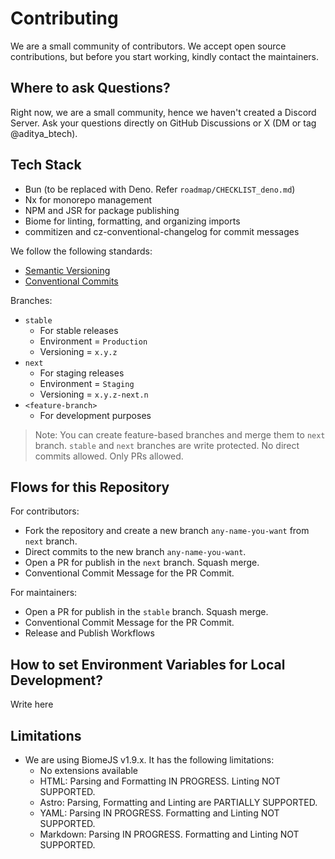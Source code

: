 # Contributing

We are a small community of contributors. We accept open source contributions, but before you start working, kindly contact the maintainers.

## Where to ask Questions?

Right now, we are a small community, hence we haven't created a Discord Server. Ask your questions directly on GitHub Discussions or X (DM or tag @aditya_btech).

## Tech Stack

- Bun (to be replaced with Deno. Refer `roadmap/CHECKLIST_deno.md`)
- Nx for monorepo management
- NPM and JSR for package publishing
- Biome for linting, formatting, and organizing imports
- commitizen and cz-conventional-changelog for commit messages

We follow the following standards:

- [Semantic Versioning](https://semver.org/)
- [Conventional Commits](https://www.conventionalcommits.org/en/v1.0.0/)

Branches:

- `stable`
  - For stable releases
  - Environment = `Production`
  - Versioning = `x.y.z`
- `next`
  - For staging releases
  - Environment = `Staging`
  - Versioning = `x.y.z-next.n`
- `<feature-branch>`
  - For development purposes

> Note: You can create feature-based branches and merge them to `next` branch.
> `stable` and `next` branches are write protected. No direct commits allowed. Only PRs allowed.

## Flows for this Repository

For contributors:

- Fork the repository and create a new branch `any-name-you-want` from `next` branch.
- Direct commits to the new branch `any-name-you-want`.
- Open a PR for publish in the `next` branch. Squash merge.
- Conventional Commit Message for the PR Commit.

For maintainers:

- Open a PR for publish in the `stable` branch. Squash merge.
- Conventional Commit Message for the PR Commit.
- Release and Publish Workflows

## How to set Environment Variables for Local Development?

Write here

## Limitations

- We are using BiomeJS v1.9.x. It has the following limitations:
  - No extensions available
  - HTML: Parsing and Formatting IN PROGRESS. Linting NOT SUPPORTED.
  - Astro: Parsing, Formatting and Linting are PARTIALLY SUPPORTED.
  - YAML: Parsing IN PROGRESS. Formatting and Linting NOT SUPPORTED.
  - Markdown: Parsing IN PROGRESS. Formatting and Linting NOT SUPPORTED.
